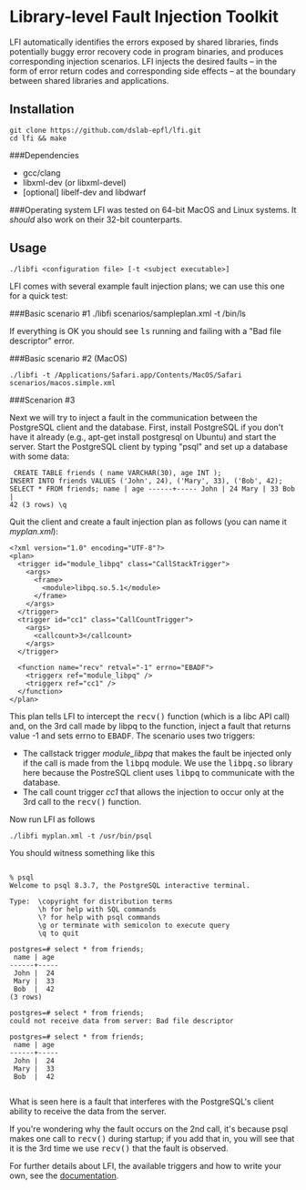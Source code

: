 
Library-level Fault Injection Toolkit
=====================================

LFI automatically identifies the errors exposed by shared libraries, finds potentially buggy error recovery code in program binaries, and produces corresponding injection scenarios. LFI injects the desired faults – in the form of error return codes and corresponding side effects – at the boundary between shared libraries and applications. 

Installation
------------
    git clone https://github.com/dslab-epfl/lfi.git
    cd lfi && make

###Dependencies
* gcc/clang
* libxml-dev (or libxml-devel)
* [optional] libelf-dev and libdwarf

###Operating system
LFI was tested on 64-bit MacOS and Linux systems. It *should* also work on their 32-bit counterparts.

Usage
-----

    ./libfi <configuration file> [-t <subject executable>]

LFI comes with several example fault injection plans; we can use this one for a quick test:

###Basic scenario #1
    ./libfi scenarios/sampleplan.xml -t /bin/ls

If everything is OK you should see <tt>ls</tt> running and failing with a "Bad file descriptor" error.

###Basic scenario #2 (MacOS)

    ./libfi -t /Applications/Safari.app/Contents/MacOS/Safari scenarios/macos.simple.xml

###Scenarion #3

Next we will try to inject a fault in the communication between the PostgreSQL client and the database. First, install PostgreSQL if you don't have it already (e.g., apt-get install postgresql on Ubuntu) and start the server. Start the PostgreSQL client by typing "psql" and set up a database with some data:

<code><pre>
CREATE TABLE friends ( name VARCHAR(30), age INT );
INSERT INTO friends VALUES ('John', 24), ('Mary', 33), ('Bob', 42);
SELECT * FROM friends;
 name | age 
------+-----
 John |  24
 Mary |  33
 Bob  |  42
(3 rows)
\q
</pre></code>

Quit the client and create a fault injection plan as follows (you can name it *myplan.xml*):


    <?xml version="1.0" encoding="UTF-8"?>
    <plan>
      <trigger id="module_libpq" class="CallStackTrigger">
        <args>
          <frame>
            <module>libpq.so.5.1</module>
          </frame>
        </args>
      </trigger>
      <trigger id="cc1" class="CallCountTrigger">
        <args>
          <callcount>3</callcount>
        </args>
      </trigger>

      <function name="recv" retval="-1" errno="EBADF">
        <triggerx ref="module_libpq" />
        <triggerx ref="cc1" />
      </function>
    </plan>

This plan tells LFI to intercept the <tt>recv()</tt> function (which is a libc API call) and, on the 3rd call made by libpq to the function, inject a fault that returns value -1 and sets errno to <tt>EBADF</tt>. The scenario uses two triggers:

* The callstack trigger *module_libpq* that makes the fault be injected only if the call is made from the <tt>libpq</tt> module. We use the <tt>libpq.so</tt> library here because the PostreSQL client uses <tt>libpq</tt> to communicate with the database.
* The call count trigger *cc1* that allows the injection to occur only at the 3rd call to the <tt>recv()</tt> function.

Now run LFI as follows

    ./libfi myplan.xml -t /usr/bin/psql

You should witness something like this

<pre><code>
% psql
Welcome to psql 8.3.7, the PostgreSQL interactive terminal.

Type:  \copyright for distribution terms
       \h for help with SQL commands
       \? for help with psql commands
       \g or terminate with semicolon to execute query
       \q to quit

postgres=# select * from friends;
 name | age 
------+-----
 John |  24
 Mary |  33
 Bob  |  42
(3 rows)

postgres=# select * from friends;
could not receive data from server: Bad file descriptor

postgres=# select * from friends;
 name | age 
------+-----
 John |  24
 Mary |  33
 Bob  |  42
 </code></pre>

What is seen here is a fault that interferes with the PostgreSQL's client ability to receive the data from the server.

If you're wondering why the fault occurs on the 2nd call, it's because psql makes one call to <tt>recv()</tt> during startup; if you add that in, you will see that it is the 3rd time we use <tt>recv()</tt> that the fault is observed.

For further details about LFI, the available triggers and how to write your own, see the [documentation](https://github.com/dslab-epfl/lfi/wiki).
